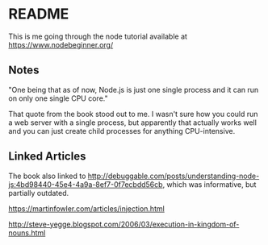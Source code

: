 # README

This is me going through the node tutorial available at https://www.nodebeginner.org/

## Notes

"One being that as of now, Node.js is just one single process and it can run on
only one single CPU core."

That quote from the book stood out to me. I wasn't sure how you could run a web server with a
single process, but apparently that actually works well and you can just create child processes
for anything CPU-intensive.

## Linked Articles

The book also linked to http://debuggable.com/posts/understanding-node-js:4bd98440-45e4-4a9a-8ef7-0f7ecbdd56cb,
which was informative, but partially outdated.

https://martinfowler.com/articles/injection.html

http://steve-yegge.blogspot.com/2006/03/execution-in-kingdom-of-nouns.html